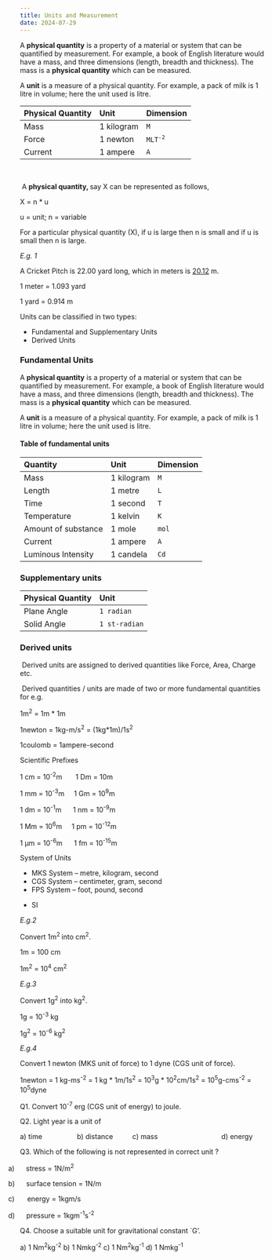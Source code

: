```yaml
---
title: Units and Measurement
date: 2024-07-29
---
```

<p class="MsoNormal">A&nbsp;<b>physical</b><b style="mso-bidi-font-weight: normal;">&nbsp;<span style="mso-bidi-font-weight: bold;">quantity</span></b>&nbsp;is a property of a
material or system that can be quantified by measurement. For example, a book
of English literature would have a mass, and three dimensions (length, breadth
and thickness). The mass is a <b style="mso-bidi-font-weight: normal;">physical
quantity</b> which can be measured.</p>

<p class="MsoNormal">A <b style="mso-bidi-font-weight: normal;">unit</b> is a
measure of a physical quantity. For example, a pack of milk is 1 litre in volume;
here the unit used is litre. </p>

<table>
  <thead>
    <tr>
      <th style="text-align: left">Physical Quantity</th>
      <th style="text-align: left">Unit</th>
      <th style="text-align: left">Dimension</th>
    </tr>
  </thead>
  <tbody>
    <tr>
      <td style="text-align: left">Mass</td>
      <td style="text-align: left">1 kilogram</td>
      <td style="text-align: left"><code class="language-plaintext highlighter-rouge">M</code></td>
    </tr>
    <tr>
      <td style="text-align: left">Force</td>
      <td style="text-align: left">1 newton</td>
      <td style="text-align: left"><code class="language-plaintext highlighter-rouge">MLT<sup>-2</sup></code></td>
    </tr>
    <tr>
      <td style="text-align: left">Current</td>
      <td style="text-align: left">1 ampere</td>
      <td style="text-align: left"><code class="language-plaintext highlighter-rouge">A</code></td>
    </tr>
  </tbody>
</table>
<br>
<p class="MsoNormal"><o:p>&nbsp;</o:p>A <b style="mso-bidi-font-weight: normal;">physical quantity, </b>say
X can be represented as follows,</p>

X = n * u

<p class="MsoNormal">u = unit; n = variable</p>

<p class="MsoNormal">For a particular physical quantity (X), if u is large then n
is small and if u is small then n is large.</p>

<p class="MsoNormal"><i style="mso-bidi-font-style: normal;">E.g. 1</i> </p>

<p class="MsoNormal">A Cricket Pitch is 22.00 yard long, which in meters is <u>20.12</u>
m.</p>

1 meter = 1.093 yard

1 yard = 0.914 m

<p class="MsoNormal">Units can be classified in two types:</p>

- Fundamental and Supplementary Units
- Derived Units

### Fundamental Units

A **physical quantity** is a property of a material or system that can be quantified by measurement. For example, a book of English literature would have a mass, and three dimensions (length, breadth and thickness). The mass is a **physical quantity** which can be measured.

A **unit** is a measure of a physical quantity. For example, a pack of milk is 1 litre in volume; here the unit used is litre. 

#### Table of fundamental units
<table>
  <thead>
    <tr>
      <th style="text-align: left">Quantity</th>
      <th style="text-align: left">Unit</th>
      <th style="text-align: left">Dimension</th>
    </tr>
  </thead>
  <tbody>
    <tr>
      <td style="text-align: left">Mass</td>
      <td style="text-align: left">1 kilogram</td>
      <td style="text-align: left"><code class="language-plaintext highlighter-rouge">M</code></td>
    </tr>
    <tr>
      <td style="text-align: left">Length</td>
      <td style="text-align: left">1 metre</td>
      <td style="text-align: left"><code class="language-plaintext highlighter-rouge">L</code></td>
    </tr> 
    <tr>
      <td style="text-align: left">Time</td>
      <td style="text-align: left">1 second</td>
      <td style="text-align: left"><code class="language-plaintext highlighter-rouge">T</code></td>
    </tr> 
    <tr>
      <td style="text-align: left">Temperature</td>
      <td style="text-align: left">1 kelvin</td>
      <td style="text-align: left"><code class="language-plaintext highlighter-rouge">K</code></td>
    </tr>
    <tr>
      <td style="text-align: left">Amount of substance</td>
      <td style="text-align: left">1 mole</td>
      <td style="text-align: left"><code class="language-plaintext highlighter-rouge">mol</code></td>
    </tr>
    <tr>
      <td style="text-align: left">Current</td>
      <td style="text-align: left">1 ampere</td>
      <td style="text-align: left"><code class="language-plaintext highlighter-rouge">A</code></td>
    </tr>
    <tr>
      <td style="text-align: left">Luminous Intensity</td>
      <td style="text-align: left">1 candela</td>
      <td style="text-align: left"><code class="language-plaintext highlighter-rouge">Cd</code></td>
    </tr>
  </tbody>
</table>

### Supplementary units

<table>
  <thead>
    <tr>
      <th style="text-align: left">Physical Quantity</th>
      <th style="text-align: left">Unit</th>
    </tr>
  </thead>
  <tbody>
    <tr>
      <td style="text-align: left">Plane Angle</td>
      <td style="text-align: left"><code class="language-plaintext highlighter-rouge">1 radian</code></td>
    </tr>
    <tr>
      <td style="text-align: left">Solid Angle</td>
      <td style="text-align: left"><code class="language-plaintext highlighter-rouge">1 st-radian</code></td>
    </tr>
  </tbody>
</table>

### Derived units

<p class="MsoListParagraphCxSpMiddle"><o:p>&nbsp;</o:p>Derived units are assigned to derived
quantities like Force, Area, Charge etc.</p>

<p class="MsoListParagraphCxSpMiddle"><o:p>&nbsp;</o:p>Derived quantities / units are made of two
or more fundamental quantities for e.g.<span style="mso-spacerun: yes;">&nbsp;&nbsp;</span></p>

1m<sup>2</sup> = 1m * 1m

1newton = 1kg-m/s<sup>2</sup> = (1kg*1m)/1s<sup>2</sup>

1coulomb = 1ampere-second

<p class="MsoNormal">Scientific Prefixes</p>

<p class="MsoNormal">1 cm = 10<sup>-2</sup>m<span style="mso-tab-count: 1;">&nbsp;&nbsp;&nbsp;&nbsp;&nbsp;&nbsp; </span>1
Dm = 10m</p>

<p class="MsoNormal">1 mm = 10<sup>-3</sup>m<span style="mso-tab-count: 1;">&nbsp;&nbsp;&nbsp;&nbsp; </span>1
Gm = 10<sup>9</sup>m</p>

<p class="MsoNormal">1 dm = 10<sup>-1</sup>m<span style="mso-tab-count: 1;">&nbsp;&nbsp;&nbsp;&nbsp;&nbsp; </span>1
nm = 10<sup>-9</sup>m</p>

<p class="MsoNormal">1 Mm = 10<sup>6</sup>m<span style="mso-tab-count: 1;">&nbsp;&nbsp;&nbsp;&nbsp; </span>1
pm = 10<sup>-12</sup>m</p>

<p class="MsoNormal">1 µm = 10<sup>-6</sup>m<span style="mso-tab-count: 1;">&nbsp;&nbsp;&nbsp;&nbsp;&nbsp; </span>1
fm = 10<sup>-15</sup>m</p>

<p class="MsoNormal">System of Units</p>

- MKS System – metre, kilogram, second
- CGS System – centimeter, gram, second
- FPS System – foot, pound, second</span></p>
- SI

<p class="MsoNormal"><i>E.g.2 </i></p>

<p class="MsoNormal">Convert 1m<sup>2 </sup>into cm<sup>2</sup>.</p>

1m = 100 cm

1m<sup>2</sup> = 10<sup>4</sup> cm<sup>2</sup>

<p class="MsoNormal"><i>E.g.3</i></p>

<p class="MsoNormal">Convert 1g<sup>2</sup> into kg<sup>2</sup>.</p>

1g = 10<sup>-3</sup> kg 

1g<sup>2</sup> = 10<sup>-6</sup> kg<sup>2</sup>

<p class="MsoNormal"><i>E.g.4</i></p>

<p class="MsoNormal">Convert 1 newton (MKS unit of force) to 1 dyne (CGS unit of force).</p>

1newton = 1 kg-ms<sup>-2</sup> = 1 kg * 1m/1s<sup>2</sup> = 10<sup>3</sup>g * 10<sup>2</sup>cm/1s<sup>2</sup> = 10<sup>5</sup>g-cms<sup>-2</sup> = 10<sup>5</sup>dyne

<p class="MsoNormal">Q1. Convert 10<sup>-7</sup> erg (CGS unit of energy) to
joule.</p>

<p class="MsoNormal">Q2. Light year is a unit of </p>

<p class="MsoNormal">a) time <span style="mso-tab-count: 2;">&nbsp;&nbsp;&nbsp;&nbsp;&nbsp;&nbsp;&nbsp;&nbsp;&nbsp;&nbsp;&nbsp;&nbsp;&nbsp;&nbsp;&nbsp;&nbsp; </span>b)
distance <span style="mso-tab-count: 1;">&nbsp;&nbsp;&nbsp;&nbsp;&nbsp;&nbsp;&nbsp;&nbsp; </span>c) mass <span style="mso-tab-count: 2;">&nbsp;&nbsp;&nbsp;&nbsp;&nbsp;&nbsp;&nbsp;&nbsp;&nbsp;&nbsp;&nbsp;&nbsp;&nbsp;&nbsp;&nbsp;&nbsp;&nbsp;&nbsp;&nbsp;&nbsp;&nbsp;&nbsp;&nbsp;&nbsp;&nbsp;&nbsp;&nbsp;&nbsp;&nbsp;&nbsp;&nbsp; </span>d) energy</p>

<p class="MsoNormal">Q3. Which of the following is not represented in correct unit ?</p>

<p class="MsoListParagraphCxSpFirst" style="mso-list: l0 level1 lfo4; text-indent: -0.25in;"><!--[if !supportLists]--><span style="mso-bidi-font-family: Calibri; mso-bidi-theme-font: minor-latin; mso-fareast-font-family: Calibri; mso-fareast-theme-font: minor-latin;"><span style="mso-list: Ignore;">a)<span style="font: 7pt &quot;times new roman&quot;;">&nbsp;&nbsp;&nbsp;&nbsp;&nbsp;
<span>&nbsp;&nbsp; &nbsp;</span></span></span></span><!--[endif]-->stress = 1N/m<sup>2</sup><span style="mso-tab-count: 2;">&nbsp;&nbsp;&nbsp;&nbsp;&nbsp;&nbsp;&nbsp;&nbsp;&nbsp;&nbsp;&nbsp;&nbsp;&nbsp;&nbsp;&nbsp;&nbsp;&nbsp; </span></p>

<p class="MsoListParagraphCxSpMiddle" style="mso-list: l0 level1 lfo4; text-indent: -0.25in;"><!--[if !supportLists]--><span style="mso-bidi-font-family: Calibri; mso-bidi-theme-font: minor-latin; mso-fareast-font-family: Calibri; mso-fareast-theme-font: minor-latin;"><span style="mso-list: Ignore;">b)<span style="font: 7pt &quot;times new roman&quot;;">&nbsp;&nbsp;&nbsp;&nbsp;<span>&nbsp;&nbsp; &nbsp;</span>&nbsp;
</span></span></span><!--[endif]-->surface tension = 1N/m</p>

<p class="MsoListParagraphCxSpMiddle" style="mso-list: l0 level1 lfo4; text-indent: -0.25in;"><!--[if !supportLists]--><span style="mso-bidi-font-family: Calibri; mso-bidi-theme-font: minor-latin; mso-fareast-font-family: Calibri; mso-fareast-theme-font: minor-latin;"><span style="mso-list: Ignore;">c)<span style="font: 7pt &quot;times new roman&quot;;">&nbsp;&nbsp;&nbsp;&nbsp;&nbsp;&nbsp;<span>&nbsp;&nbsp; &nbsp;</span>
</span></span></span><!--[endif]-->energy = 1kgm/s</p>

<p class="MsoListParagraphCxSpLast" style="mso-list: l0 level1 lfo4; text-indent: -0.25in;"><!--[if !supportLists]--><span style="mso-bidi-font-family: Calibri; mso-bidi-theme-font: minor-latin; mso-fareast-font-family: Calibri; mso-fareast-theme-font: minor-latin;"><span style="mso-list: Ignore;">d)<span style="font: 7pt &quot;times new roman&quot;;">&nbsp;&nbsp;&nbsp;&nbsp;&nbsp;<span>&nbsp;&nbsp; &nbsp;</span>
</span></span></span><!--[endif]-->pressure = 1kgm<sup>-1</sup>s<sup>-2</sup></p>

Q4. Choose a suitable unit for gravitational constant `G’.

a) 1 Nm<sup>2</sup>kg<sup>-2</sup>                             b) 1 Nmkg<sup>-2</sup>                          c) 1 Nm<sup>2</sup>kg<sup>-1</sup>                         d) 1 Nmkg<sup>-1</sup>

